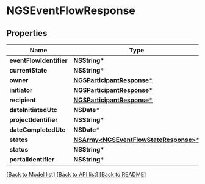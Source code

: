 # NGSEventFlowResponse

## Properties
Name | Type | Description | Notes
------------ | ------------- | ------------- | -------------
**eventFlowIdentifier** | **NSString*** |  | 
**currentState** | **NSString*** |  | [optional] 
**owner** | [**NGSParticipantResponse***](NGSParticipantResponse.md) |  | [optional] 
**initiator** | [**NGSParticipantResponse***](NGSParticipantResponse.md) |  | [optional] 
**recipient** | [**NGSParticipantResponse***](NGSParticipantResponse.md) |  | [optional] 
**dateInitiatedUtc** | **NSDate*** |  | 
**projectIdentifier** | **NSString*** |  | 
**dateCompletedUtc** | **NSDate*** |  | [optional] 
**states** | [**NSArray&lt;NGSEventFlowStateResponse&gt;***](NGSEventFlowStateResponse.md) |  | [optional] 
**status** | **NSString*** |  | [optional] 
**portalIdentifier** | **NSString*** |  | [optional] 

[[Back to Model list]](../README.md#documentation-for-models) [[Back to API list]](../README.md#documentation-for-api-endpoints) [[Back to README]](../README.md)


